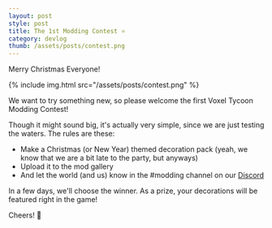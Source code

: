 ```yaml
---
layout: post
style: post
title: The 1st Modding Contest ⭐
category: devlog
thumb: /assets/posts/contest.png
---
```


Merry Christmas Everyone!

{% include img.html src="/assets/posts/contest.png" %}

We want to try something new, so please welcome the first Voxel Tycoon Modding Contest!

Though it might sound big, it's actually very simple, since we are just testing the waters. The rules are these:

* Make a Christmas (or New Year) themed decoration pack (yeah, we know that we are a bit late to the party, but anyways)
* Upload it to the mod gallery
* And let the world (and us) know in the #modding channel on our [Discord](//discord.gg/voxeltycoon)

In a few days, we'll choose the winner. As a prize, your decorations will be featured right in the game!

Cheers! 🎅